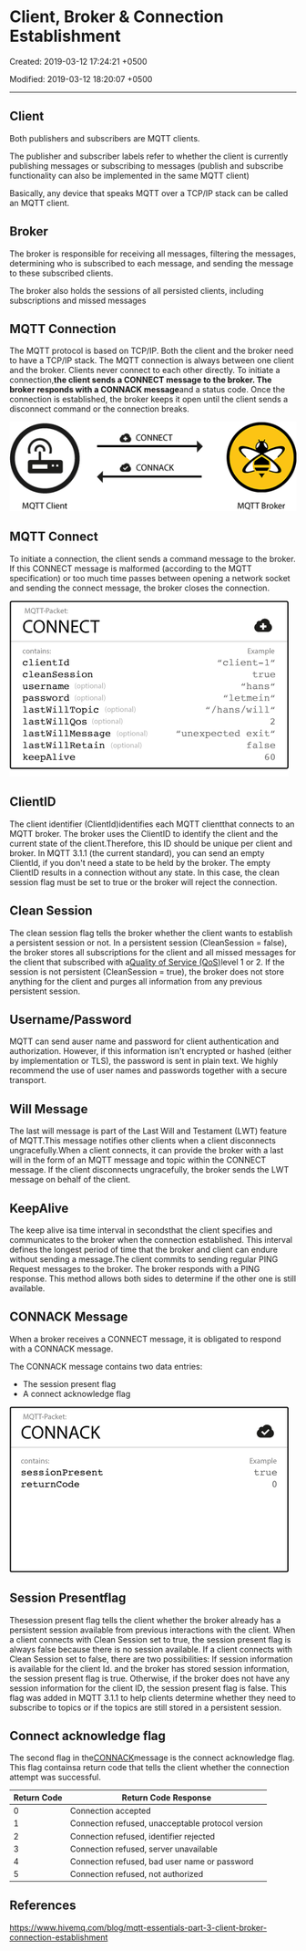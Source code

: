 # Client, Broker & Connection Establishment

Created: 2019-03-12 17:24:21 +0500

Modified: 2019-03-12 18:20:07 +0500

---

## Client

Both publishers and subscribers are MQTT clients.

The publisher and subscriber labels refer to whether the client is currently publishing messages or subscribing to messages (publish and subscribe functionality can also be implemented in the same MQTT client)

Basically, any device that speaks MQTT over a TCP/IP stack can be called an MQTT client.

## Broker

The broker is responsible for receiving all messages, filtering the messages, determining who is subscribed to each message, and sending the message to these subscribed clients.

The broker also holds the sessions of all persisted clients, including subscriptions and missed messages

## MQTT Connection

The MQTT protocol is based on TCP/IP. Both the client and the broker need to have a TCP/IP stack.
The MQTT connection is always between one client and the broker. Clients never connect to each other directly. To initiate a connection,**the client sends a CONNECT message to the broker. The broker responds with a CONNACK message**and a status code. Once the connection is established, the broker keeps it open until the client sends a disconnect command or the connection breaks.

![image](media/Client,-Broker-&-Connection-Establishment-image1.gif)

## MQTT Connect

To initiate a connection, the client sends a command message to the broker. If this CONNECT message is malformed (according to the MQTT specification) or too much time passes between opening a network socket and sending the connect message, the broker closes the connection.

![image](media/Client,-Broker-&-Connection-Establishment-image2.png)

## ClientID

The client identifier (ClientId)identifies each MQTT clientthat connects to an MQTT broker. The broker uses the ClientID to identify the client and the current state of the client.Therefore, this ID should be unique per client and broker. In MQTT 3.1.1 (the current standard), you can send an empty ClientId, if you don't need a state to be held by the broker. The empty ClientID results in a connection without any state. In this case, the clean session flag must be set to true or the broker will reject the connection.

## Clean Session

The clean session flag tells the broker whether the client wants to establish a persistent session or not. In a persistent session (CleanSession = false), the broker stores all subscriptions for the client and all missed messages for the client that subscribed with a[Quality of Service (QoS)](https://www.hivemq.com/blog/mqtt-essentials-part-6-mqtt-quality-of-service-levels/)level 1 or 2. If the session is not persistent (CleanSession = true), the broker does not store anything for the client and purges all information from any previous persistent session.

## Username/Password

MQTT can send auser name and password for client authentication and authorization. However, if this information isn't encrypted or hashed (either by implementation or TLS), the password is sent in plain text. We highly recommend the use of user names and passwords together with a secure transport.

## Will Message

The last will message is part of the Last Will and Testament (LWT) feature of MQTT.This message notifies other clients when a client disconnects ungracefully.When a client connects, it can provide the broker with a last will in the form of an MQTT message and topic within the CONNECT message. If the client disconnects ungracefully, the broker sends the LWT message on behalf of the client.

## KeepAlive

The keep alive isa time interval in secondsthat the client specifies and communicates to the broker when the connection established. This interval defines the longest period of time that the broker and client can endure without sending a message.The client commits to sending regular PING Request messages to the broker. The broker responds with a PING response. This method allows both sides to determine if the other one is still available.

## CONNACK Message

When a broker receives a CONNECT message, it is obligated to respond with a CONNACK message.

The CONNACK message contains two data entries:

- The session present flag
- A connect acknowledge flag

![image](media/Client,-Broker-&-Connection-Establishment-image3.png)

## Session Presentflag

Thesession present flag tells the client whether the broker already has a persistent session available from previous interactions with the client. When a client connects with Clean Session set to true, the session present flag is always false because there is no session available. If a client connects with Clean Session set to false, there are two possibilities: If session information is available for the client Id. and the broker has stored session information, the session present flag is true. Otherwise, if the broker does not have any session information for the client ID, the session present flag is false. This flag was added in MQTT 3.1.1 to help clients determine whether they need to subscribe to topics or if the topics are still stored in a persistent session.

## Connect acknowledge flag

The second flag in the[CONNACK](http://docs.oasis-open.org/mqtt/mqtt/v3.1.1/os/mqtt-v3.1.1-os.html#_Toc398718033)message is the connect acknowledge flag. This flag containsa return code that tells the client whether the connection attempt was successful.

| Return Code | Return Code Response                              |
|-------------|---------------------------------------------------|
| 0           | Connection accepted                               |
| 1           | Connection refused, unacceptable protocol version |
| 2           | Connection refused, identifier rejected           |
| 3           | Connection refused, server unavailable            |
| 4           | Connection refused, bad user name or password     |
| 5           | Connection refused, not authorized                |

## References

<https://www.hivemq.com/blog/mqtt-essentials-part-3-client-broker-connection-establishment>
